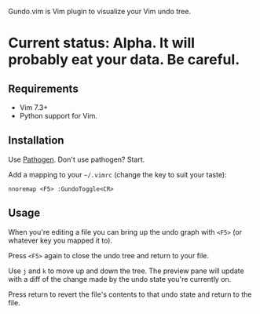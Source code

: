 Gundo.vim is Vim plugin to visualize your Vim undo tree.

Current status: Alpha. It will probably eat your data. Be careful.
==================================================================


Requirements
------------

* Vim 7.3+
* Python support for Vim.

Installation
------------

Use [Pathogen][]. Don't use pathogen? Start.

Add a mapping to your `~/.vimrc` (change the key to suit your taste):

    nnoremap <F5> :GundoToggle<CR>

[Pathogen]: http://www.vim.org/scripts/script.php?script_id=2332

Usage
-----

When you're editing a file you can bring up the undo graph with `<F5>` (or
whatever key you mapped it to).

Press `<F5>` again to close the undo tree and return to your file.

Use `j` and `k` to move up and down the tree. The preview pane will update with
a diff of the change made by the undo state you're currently on.

Press return to revert the file's contents to that undo state and return to the
file.
